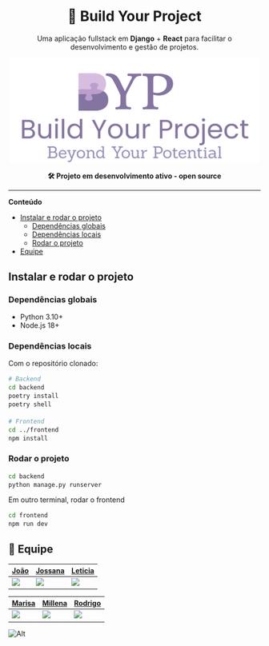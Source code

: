 
<h1 align="center">🚀 Build Your Project</h1>
<p align="center">
  Uma aplicação fullstack em <strong>Django</strong> + <strong>React</strong> para facilitar o desenvolvimento e gestão de projetos.
</p>

<p align="center">
  <img src="BYP_logo_slogan.png" alt="Logo do Build Your Project" width="500" />
</p>


<p align="center">
  <strong>🛠️ Projeto em desenvolvimento ativo - open source</strong>
</p>

---



**Conteúdo**

- [Instalar e rodar o projeto](#instalar-e-rodar-o-projeto)
  - [Dependências globais](#dependências-globais)
  - [Dependências locais](#dependências-locais)
  - [Rodar o projeto](#rodar-o-projeto)
- [Equipe](#-equipe)

## Instalar e rodar o projeto

### Dependências globais

- Python 3.10+
- Node.js 18+

### Dependências locais

Com o repositório clonado:

```bash
# Backend
cd backend
poetry install
poetry shell

# Frontend
cd ../frontend
npm install
```

### Rodar o projeto
```bash
cd backend
python manage.py runserver
```
Em outro terminal, rodar o frontend
```bash
cd frontend
npm run dev
```
## 👥 Equipe

<div align="center">

| [João](https://github.com/jpfelixx) | [Jossana](https://github.com/JojoMarques) | [Leticia](https://github.com/lelerudeli) |
|---|---|---|
| <img src="https://github.com/jpfelixx.png" width="100"/> | <img src="https://github.com/JojoMarques.png" width="100"/> | <img src="https://github.com/lelerudeli.png" width="100"/> |

| [Marisa](https://github.com/maris2606) | [Millena](https://github.com/Mihcup) | [Rodrigo](https://github.com/RodrigoBettio) |
|---|---|---|
| <img src="https://github.com/maris2606.png" width="100"/> | <img src="https://github.com/Mihcup.png" width="100"/> | <img src="https://github.com/RodrigoBettio.png" width="100"/> |

</div>



![Alt](https://repobeats.axiom.co/api/embed/23fc15bc670b6d14aa06893cd6211b8f190f8311.svg "Repobeats analytics image")
